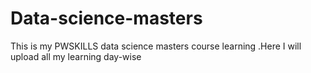 # Data-science-masters
This is my PWSKILLS data science masters course learning .Here I will upload all my learning day-wise
